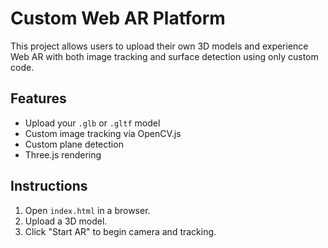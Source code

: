 # Custom Web AR Platform

This project allows users to upload their own 3D models and experience Web AR with both image tracking and surface detection using only custom code.

## Features

- Upload your `.glb` or `.gltf` model
- Custom image tracking via OpenCV.js
- Custom plane detection
- Three.js rendering

## Instructions

1. Open `index.html` in a browser.
2. Upload a 3D model.
3. Click "Start AR" to begin camera and tracking.
